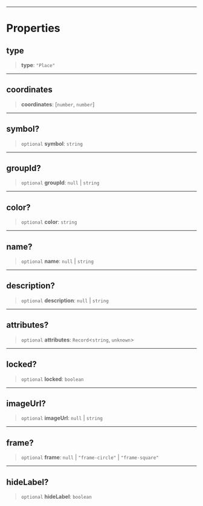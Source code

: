***

# Properties

## type

> **type**: `"Place"`

***

## coordinates

> **coordinates**: \[`number`, `number`]

***

## symbol?

> `optional` **symbol**: `string`

***

## groupId?

> `optional` **groupId**: `null` | `string`

***

## color?

> `optional` **color**: `string`

***

## name?

> `optional` **name**: `null` | `string`

***

## description?

> `optional` **description**: `null` | `string`

***

## attributes?

> `optional` **attributes**: `Record`\<`string`, `unknown`>

***

## locked?

> `optional` **locked**: `boolean`

***

## imageUrl?

> `optional` **imageUrl**: `null` | `string`

***

## frame?

> `optional` **frame**: `null` | `"frame-circle"` | `"frame-square"`

***

## hideLabel?

> `optional` **hideLabel**: `boolean`
